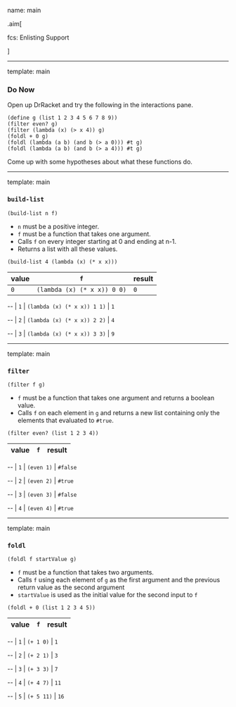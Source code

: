 name: main

.aim[<div>
fcs: Enlisting Support
</div>]

---
template: main

### Do Now
Open up DrRacket and try the following in the interactions pane.

```
(define g (list 1 2 3 4 5 6 7 8 9))
(filter even? g)
(filter (lambda (x) (> x 4)) g)
(foldl + 0 g)
(foldl (lambda (a b) (and b (> a 0))) #t g)
(foldl (lambda (a b) (and b (> a 4))) #t g)
```

Come up with some hypotheses about what these functions do.

---
template: main

### `build-list`

`(build-list n f)`
- `n` must be a positive integer.
- `f` must be a function that takes one argument.
- Calls `f` on every integer starting at 0 and ending at n-1.
- Returns a list with all these values.

`(build-list 4 (lambda (x) (* x x)))`

| value |  `f` |  result
| ---   | ---  | ---
| `0` | `(lambda (x) (* x x)) 0 0)` | `0`

--
| `1` | `(lambda (x) (* x x)) 1 1)` | `1`

--
| `2` | `(lambda (x) (* x x)) 2 2)` | `4`

--
| `3` | `(lambda (x) (* x x)) 3 3)` | `9`


---
template: main

### `filter`

`(filter f g)`
- `f` must be a function that takes one argument and returns a boolean value.
- Calls `f` on each element in `g` and returns a new list containing only the elements that evaluated to `#true`.

`(filter even? (list 1 2 3 4))`

| value |  `f` |  result
| ---   | ---  | ---

--
| `1` | `(even 1)` | `#false`

--
| `2` | `(even 2)` | `#true`

--
| `3` | `(even 3)` | `#false`

--
| `4` | `(even 4)` | `#true`

---
template: main

### `foldl`

`(foldl f startValue g)`
- `f` must be a function that takes two arguments.
- Calls `f` using each element of `g` as the first argument and the previous return value as the second argument
- `startValue` is used as the initial value for the second input to `f`

`(foldl + 0 (list 1 2 3 4 5))`

| value |  `f` |  result
| ---   | ---  | ---

--
| `1` | `(+ 1 0)` | `1`

--
| `2` | `(+ 2 1)` | `3`

--
| `3` | `(+ 3 3)` | `7`

--
| `4` | `(+ 4 7)` | `11`

--
| `5` | `(+ 5 11)` | `16`
